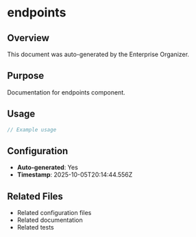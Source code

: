 # endpoints

## Overview
This document was auto-generated by the Enterprise Organizer.

## Purpose
Documentation for endpoints component.

## Usage
```typescript
// Example usage
```

## Configuration
- **Auto-generated**: Yes
- **Timestamp**: 2025-10-05T20:14:44.556Z

## Related Files
- Related configuration files
- Related documentation
- Related tests
